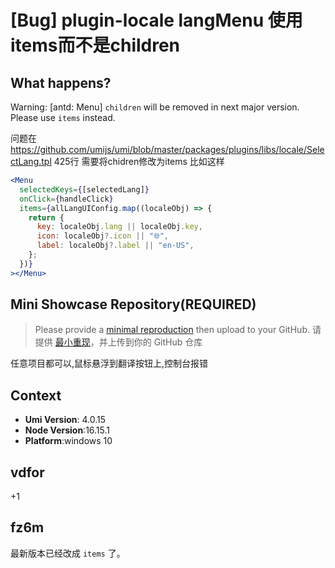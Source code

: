# [Bug] plugin-locale langMenu 使用items而不是children

<!--
感谢您向我们反馈问题，为了高效的解决问题，我们期望你能提供以下信息：
-->

## What happens?

<!-- A clear and concise description of what the bug is. -->
<!-- 清晰的描述下遇到的问题。-->

Warning: [antd: Menu] `children` will be removed in next major version. Please use `items` instead.

问题在 https://github.com/umijs/umi/blob/master/packages/plugins/libs/locale/SelectLang.tpl 425行
需要将chidren修改为items
比如这样

```jsx
<Menu
  selectedKeys={[selectedLang]}
  onClick={handleClick}
  items={allLangUIConfig.map((localeObj) => {
    return {
      key: localeObj.lang || localeObj.key,
      icon: localeObj?.icon || "🌐",
      label: localeObj?.label || "en-US",
    };
  })}
></Menu>
```

## Mini Showcase Repository(REQUIRED)

> Please provide a [minimal reproduction](https://stackoverflow.com/help/minimal-reproducible-example) then upload to your GitHub. 请提供 [最小重现](https://stackoverflow.com/help/minimal-reproducible-example)，并上传到你的 GitHub 仓库

任意项目都可以,鼠标悬浮到翻译按钮上,控制台报错

## Context

- **Umi Version**: 4.0.15
- **Node Version**:16.15.1
- **Platform**:windows 10

## vdfor

+1

## fz6m

最新版本已经改成 `items` 了。
